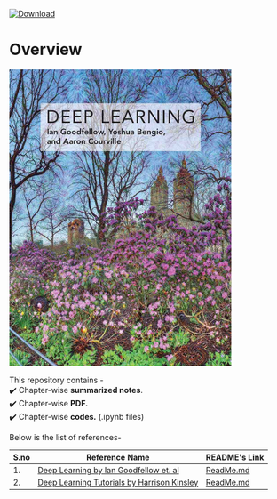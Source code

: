 [![Download](https://img.shields.io/badge/download-book-brightgreen.svg)](https://github.com/purvasingh96/Deep-learning-with-neural-networks/raw/master/Deep-Learning-Book.pdf)
# Overview

<img src="./deep-learning-book-goodfellow-cover.jpg" width="400" alt="Cover of the deep learning book by Goodfellow, Bengio and Courville" title="The Deep Learning Book - Goodfellow, I., Bengio, Y., and Courville, A. (2016)">

This repository contains -<br>
:heavy_check_mark: Chapter-wise **summarized notes**.<br>
:heavy_check_mark: Chapter-wise **PDF.**<br>
:heavy_check_mark: Chapter-wise **codes.** (.ipynb files)<br>

Below is the list of references-

| S.no | Reference Name                               | README's Link |
|------|----------------------------------------------|---------------|
| 1.   | [Deep Learning by Ian Goodfellow et. al](http://faculty.neu.edu.cn/yury/AAI/Textbook/DeepLearningBook.pdf) |  [ReadMe.md](https://github.com/purvasingh96/Deep-learning-with-neural-networks/blob/master/Notes/Readme.md)             |
| 2.   | [Deep Learning Tutorials by Harrison Kinsley](https://www.youtube.com/watch?v=oYbVFhK_olY)  | [ReadMe.md](https://github.com/purvasingh96/Deep-learning-with-neural-networks/blob/master/Codes/sentdex/ReadMe.md)              |
